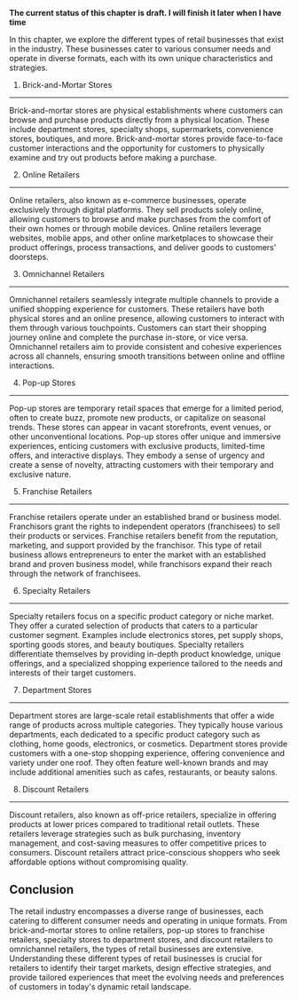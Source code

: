 **The current status of this chapter is draft. I will finish it later when I have time**

In this chapter, we explore the different types of retail businesses that exist in the industry. These businesses cater to various consumer needs and operate in diverse formats, each with its own unique characteristics and strategies.

1. Brick-and-Mortar Stores
--------------------------

Brick-and-mortar stores are physical establishments where customers can browse and purchase products directly from a physical location. These include department stores, specialty shops, supermarkets, convenience stores, boutiques, and more. Brick-and-mortar stores provide face-to-face customer interactions and the opportunity for customers to physically examine and try out products before making a purchase.

2. Online Retailers
-------------------

Online retailers, also known as e-commerce businesses, operate exclusively through digital platforms. They sell products solely online, allowing customers to browse and make purchases from the comfort of their own homes or through mobile devices. Online retailers leverage websites, mobile apps, and other online marketplaces to showcase their product offerings, process transactions, and deliver goods to customers' doorsteps.

3. Omnichannel Retailers
------------------------

Omnichannel retailers seamlessly integrate multiple channels to provide a unified shopping experience for customers. These retailers have both physical stores and an online presence, allowing customers to interact with them through various touchpoints. Customers can start their shopping journey online and complete the purchase in-store, or vice versa. Omnichannel retailers aim to provide consistent and cohesive experiences across all channels, ensuring smooth transitions between online and offline interactions.

4. Pop-up Stores
----------------

Pop-up stores are temporary retail spaces that emerge for a limited period, often to create buzz, promote new products, or capitalize on seasonal trends. These stores can appear in vacant storefronts, event venues, or other unconventional locations. Pop-up stores offer unique and immersive experiences, enticing customers with exclusive products, limited-time offers, and interactive displays. They embody a sense of urgency and create a sense of novelty, attracting customers with their temporary and exclusive nature.

5. Franchise Retailers
----------------------

Franchise retailers operate under an established brand or business model. Franchisors grant the rights to independent operators (franchisees) to sell their products or services. Franchise retailers benefit from the reputation, marketing, and support provided by the franchisor. This type of retail business allows entrepreneurs to enter the market with an established brand and proven business model, while franchisors expand their reach through the network of franchisees.

6. Specialty Retailers
----------------------

Specialty retailers focus on a specific product category or niche market. They offer a curated selection of products that caters to a particular customer segment. Examples include electronics stores, pet supply shops, sporting goods stores, and beauty boutiques. Specialty retailers differentiate themselves by providing in-depth product knowledge, unique offerings, and a specialized shopping experience tailored to the needs and interests of their target customers.

7. Department Stores
--------------------

Department stores are large-scale retail establishments that offer a wide range of products across multiple categories. They typically house various departments, each dedicated to a specific product category such as clothing, home goods, electronics, or cosmetics. Department stores provide customers with a one-stop shopping experience, offering convenience and variety under one roof. They often feature well-known brands and may include additional amenities such as cafes, restaurants, or beauty salons.

8. Discount Retailers
---------------------

Discount retailers, also known as off-price retailers, specialize in offering products at lower prices compared to traditional retail outlets. These retailers leverage strategies such as bulk purchasing, inventory management, and cost-saving measures to offer competitive prices to consumers. Discount retailers attract price-conscious shoppers who seek affordable options without compromising quality.

Conclusion
----------

The retail industry encompasses a diverse range of businesses, each catering to different consumer needs and operating in unique formats. From brick-and-mortar stores to online retailers, pop-up stores to franchise retailers, specialty stores to department stores, and discount retailers to omnichannel retailers, the types of retail businesses are extensive. Understanding these different types of retail businesses is crucial for retailers to identify their target markets, design effective strategies, and provide tailored experiences that meet the evolving needs and preferences of customers in today's dynamic retail landscape.
